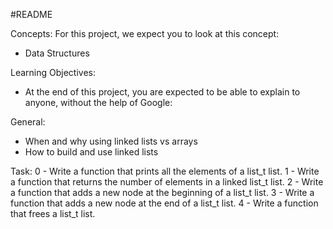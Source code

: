 #README

Concepts:
For this project, we expect you to look at this concept:
- Data Structures

Learning Objectives:
- At the end of this project, you are expected to be able to explain to anyone, without the help of Google:

General:
- When and why using linked lists vs arrays
- How to build and use linked lists

Task:
0 - Write a function that prints all the elements of a list_t list.
1 - Write a function that returns the number of elements in a linked list_t list.
2 - Write a function that adds a new node at the beginning of a list_t list.
3 - Write a function that adds a new node at the end of a list_t list.
4 - Write a function that frees a list_t list.
